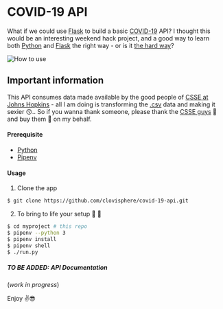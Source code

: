 # COVID-19 API

What if we could use [Flask](https://palletsprojects.com/p/flask/) 
to build a basic [COVID-19](https://www.who.int/emergencies/diseases/novel-coronavirus-2019) API? I thought this 
would be an interesting weekend hack project, and a good way 
to learn both [Python](https://www.python.org/) and [Flask](https://palletsprojects.com/p/flask/) 
the right way - or is it [the hard way](https://www.amazon.com/Learn-Python-Hard-Way-Introduction/dp/0134692888)?

![How to use](screenshot/covid-19-api.gif)

## Important information

This API consumes data made available by 
the good people of [CSSE at Johns Hopkins](https://github.com/CSSEGISandData/COVID-19) - 
all I am doing is transforming the [.csv](https://en.wikipedia.org/wiki/Comma-separated_values) 
data and making it sexier :kissing_closed_eyes:.. So if you wanna thank someone, 
please thank the [CSSE guys](https://systems.jhu.edu/) :clap: and buy them :beers: on my behalf.

#### Prerequisite
+ [Python](https://www.python.org/downloads/)
+ [Pipenv](https://pipenv.pypa.io/en/latest/)

#### Usage
1. Clone the app

```bash
$ git clone https://github.com/clovisphere/covid-19-api.git
```
2. To bring to life your setup :stars: :rocket:

```bash
$ cd myproject # this repo
$ pipenv --python 3
$ pipenv install
$ pipenv shell
$ ./run.py
```

##### TO BE ADDED: API Documentation

(_work in progress_)

Enjoy :v::sunglasses:

